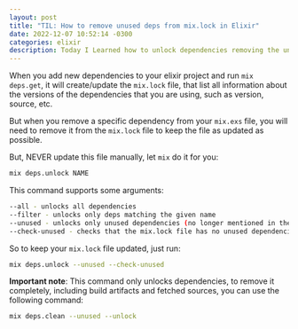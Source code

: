 ```yaml
---
layout: post
title: "TIL: How to remove unused deps from mix.lock in Elixir"
date: 2022-12-07 10:52:14 -0300
categories: elixir
description: Today I Learned how to unlock dependencies removing the unused ones from your mix.lock file to keep your .lock file always updated
---
```


When you add new dependencies to your elixir project and run `mix deps.get`, it will create/update the `mix.lock` file, that list all information about the versions of the dependencies that you are using, such as version, source, etc.

But when you remove a specific dependency from your `mix.exs` file, you will need to remove it from the `mix.lock` file to keep the file as updated as possible.

But, NEVER update this file manually, let `mix` do it for you:

```bash
mix deps.unlock NAME
```

This command supports some arguments:

```bash
--all - unlocks all dependencies
--filter - unlocks only deps matching the given name
--unused - unlocks only unused dependencies (no longer mentioned in the mix.exs file)
--check-unused - checks that the mix.lock file has no unused dependencies. This is useful in pre-commit hooks and CI scripts if you want to reject contributions with extra dependencies
```

So to keep your `mix.lock` file updated, just run:

```bash
mix deps.unlock --unused --check-unused
```
**Important note**: This command only unlocks dependencies, to remove it completely, including build artifacts and fetched sources, you can use the following command:

```bash
mix deps.clean --unused --unlock
```
